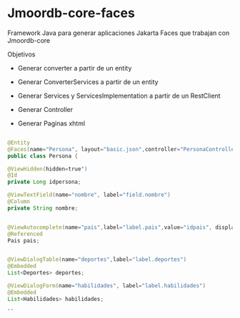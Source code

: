 
# Jmoordb-core-faces

Framework Java para generar aplicaciones Jakarta Faces que trabajan con Jmoordb-core

Objetivos

* Generar converter a partir de un entity

* Generar ConverterServices a partir de un entity

* Generar Services y ServicesImplementation a partir de un RestClient

* Generar Controller

* Generar Paginas xhtml


```java

@Entity
@Faces(name="Persona", layout="basic.json",controller="PersonaController", accessRole="ADMIN,COLABORADOR", deleteRole="ADMIN")
public class Persona {

@ViewHidden(hidden=true")
@Id
private Long idpersona;

@ViewTextField(name="nombre", label="field.nombre")
@Column
private String nombre;


@ViewAutocomplete(name="pais",label="label.pais",value="idpais", display="idpais, pais")
@Referenced
Pais pais;


@ViewDialogTable(name="deportes",label="label.deportes")
@Embedded
List<Deportes> deportes;

@ViewDialogForm(name="habilidades", label="label.habilidades")
@Embedded
List<Habilidades> habilidades;

``